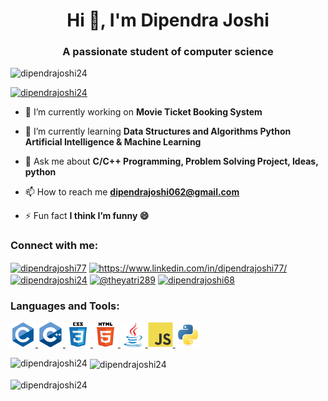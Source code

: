 <h1 align="center">Hi 👋, I'm Dipendra Joshi</h1>
<h3 align="center">A passionate student of computer science</h3>

<p align="left"> <img src="https://komarev.com/ghpvc/?username=dipendrajoshi24&label=Profile%20views&color=0e75b6&style=flat" alt="dipendrajoshi24" /> </p>

<p align="left"> <a href="https://github.com/ryo-ma/github-profile-trophy"><img src="https://github-profile-trophy.vercel.app/?username=dipendrajoshi24" alt="dipendrajoshi24" /></a> </p>

- 🔭 I’m currently working on **Movie Ticket Booking System**

- 🌱 I’m currently learning **Data Structures and Algorithms Python Artificial Intelligence & Machine Learning**

- 💬 Ask me about **C/C++ Programming, Problem Solving Project, Ideas, python**

- 📫 How to reach me **dipendrajoshi062@gmail.com**

- ⚡ Fun fact **I think I’m funny 😄**

<h3 align="left">Connect with me:</h3>
<p align="left">
<a href="https://twitter.com/dipendrajoshi77" target="blank"><img align="center" src="https://raw.githubusercontent.com/rahuldkjain/github-profile-readme-generator/master/src/images/icons/Social/twitter.svg" alt="dipendrajoshi77" height="30" width="40" /></a>
<a href="https://linkedin.com/in/https://www.linkedin.com/in/dipendrajoshi77/" target="blank"><img align="center" src="https://raw.githubusercontent.com/rahuldkjain/github-profile-readme-generator/master/src/images/icons/Social/linked-in-alt.svg" alt="https://www.linkedin.com/in/dipendrajoshi77/" height="30" width="40" /></a>
<a href="https://instagram.com/dipendrajoshi24" target="blank"><img align="center" src="https://raw.githubusercontent.com/rahuldkjain/github-profile-readme-generator/master/src/images/icons/Social/instagram.svg" alt="dipendrajoshi24" height="30" width="40" /></a>
<a href="https://www.youtube.com/c/@theyatri289" target="blank"><img align="center" src="https://raw.githubusercontent.com/rahuldkjain/github-profile-readme-generator/master/src/images/icons/Social/youtube.svg" alt="@theyatri289" height="30" width="40" /></a>
<a href="https://www.leetcode.com/dipendrajoshi68" target="blank"><img align="center" src="https://raw.githubusercontent.com/rahuldkjain/github-profile-readme-generator/master/src/images/icons/Social/leet-code.svg" alt="dipendrajoshi68" height="30" width="40" /></a>
</p>

<h3 align="left">Languages and Tools:</h3>
<p align="left"> <a href="https://www.cprogramming.com/" target="_blank" rel="noreferrer"> <img src="https://raw.githubusercontent.com/devicons/devicon/master/icons/c/c-original.svg" alt="c" width="40" height="40"/> </a> <a href="https://www.w3schools.com/cpp/" target="_blank" rel="noreferrer"> <img src="https://raw.githubusercontent.com/devicons/devicon/master/icons/cplusplus/cplusplus-original.svg" alt="cplusplus" width="40" height="40"/> </a> <a href="https://www.w3schools.com/css/" target="_blank" rel="noreferrer"> <img src="https://raw.githubusercontent.com/devicons/devicon/master/icons/css3/css3-original-wordmark.svg" alt="css3" width="40" height="40"/> </a> <a href="https://www.w3.org/html/" target="_blank" rel="noreferrer"> <img src="https://raw.githubusercontent.com/devicons/devicon/master/icons/html5/html5-original-wordmark.svg" alt="html5" width="40" height="40"/> </a> <a href="https://www.java.com" target="_blank" rel="noreferrer"> <img src="https://raw.githubusercontent.com/devicons/devicon/master/icons/java/java-original.svg" alt="java" width="40" height="40"/> </a> <a href="https://developer.mozilla.org/en-US/docs/Web/JavaScript" target="_blank" rel="noreferrer"> <img src="https://raw.githubusercontent.com/devicons/devicon/master/icons/javascript/javascript-original.svg" alt="javascript" width="40" height="40"/> </a> <a href="https://www.python.org" target="_blank" rel="noreferrer"> <img src="https://raw.githubusercontent.com/devicons/devicon/master/icons/python/python-original.svg" alt="python" width="40" height="40"/> </a> </p>

<p><img align="left" src="https://github-readme-stats.vercel.app/api/top-langs?username=dipendrajoshi24&show_icons=true&locale=en&layout=compact" alt="dipendrajoshi24" /></p>

<p>&nbsp;<img align="center" src="https://github-readme-stats.vercel.app/api?username=dipendrajoshi24&show_icons=true&locale=en" alt="dipendrajoshi24" /></p>

<p><img align="center" src="https://github-readme-streak-stats.herokuapp.com/?user=dipendrajoshi24&" alt="dipendrajoshi24" /></p>
